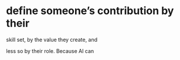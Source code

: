 # define someone’s contribution by their

skill set, by the value they create, and

less so by their role. Because AI can